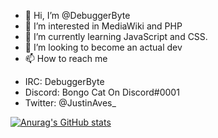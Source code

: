 - 👋 Hi, I’m @DebuggerByte
- 👀 I’m interested in MediaWiki and PHP
- 🌱 I’m currently learning JavaScript and CSS.
- 💞️ I’m looking to become an actual dev
- 📫 How to reach me 
* IRC: DebuggerByte
* Discord: Bongo Cat On Discord#0001
* Twitter: @JustinAves_
<!---
BukkitIsEnchanted/BukkitIsEnchanted is a ✨ special ✨ repository because its `README.md` (this file) appears on your GitHub profile.
You can click the Preview link to take a look at your changes.
--->

[![Anurag's GitHub stats](https://github-readme-stats.vercel.app/api?username=anuraghazra)](https://github.com/anuraghazra/github-readme-stats)
